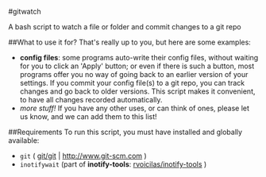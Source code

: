 #gitwatch

A bash script to watch a file or folder and commit changes to a git repo

##What to use it for?
That's really up to you, but here are some examples:
* **config files**: some programs auto-write their config files, without waiting for you to click an 'Apply' button; or even if there is such a button, most programs offer you no way of going  back to an earlier version of your settings. If you commit your config file(s) to a git repo, you can track changes and go back to older versions. This script makes it convenient, to have all changes recorded automatically.
* *more stuff!* If you have any other uses, or can think of ones, please let us know, and we can add them to this list!

##Requirements
To run this script, you must have installed and globally available:
* `git` ( [git/git](https://github.com/git/git) | http://www.git-scm.com )
* `inotifywait` (part of **inotify-tools**: [rvoicilas/inotify-tools](https://github.com/rvoicilas/inotify-tools) )